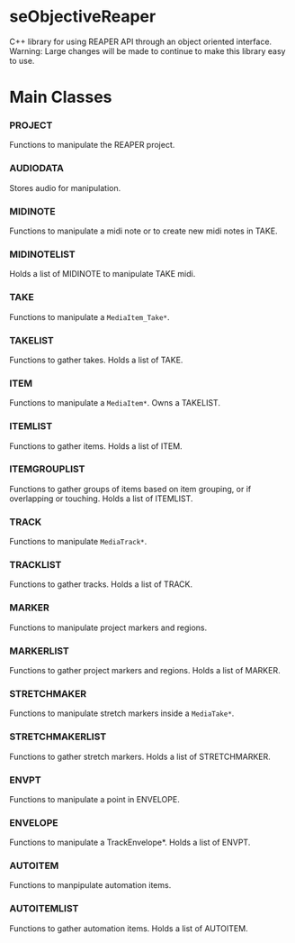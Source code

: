 # seObjectiveReaper
C++ library for using REAPER API through an object oriented interface. Warning: Large changes will be made to continue to make this library easy to use.

# Main Classes

### PROJECT
Functions to manipulate the REAPER project.

### AUDIODATA
Stores audio for manipulation.

### MIDINOTE
Functions to manipulate a midi note or to create new midi notes in TAKE.

### MIDINOTELIST
Holds a list of MIDINOTE to manipulate TAKE midi.

### TAKE
Functions to manipulate a `MediaItem_Take*`.

### TAKELIST
Functions to gather takes. Holds a list of TAKE.

### ITEM
Functions to manipulate a `MediaItem*`. Owns a TAKELIST.

### ITEMLIST
Functions to gather items. Holds a list of ITEM.

### ITEMGROUPLIST
Functions to gather groups of items based on item grouping, or if overlapping or touching. Holds a list of ITEMLIST.

### TRACK
Functions to manipulate `MediaTrack*`.

### TRACKLIST
Functions to gather tracks. Holds a list of TRACK.

### MARKER
Functions to manipulate project markers and regions.

### MARKERLIST
Functions to gather project markers and regions. Holds a list of MARKER.

### STRETCHMAKER
Functions to manipulate stretch markers inside a `MediaTake*`.

### STRETCHMAKERLIST
Functions to gather stretch markers. Holds a list of STRETCHMARKER.

### ENVPT
Functions to manipulate a point in ENVELOPE.

### ENVELOPE
Functions to manipulate a TrackEnvelope*. Holds a list of ENVPT. 

### AUTOITEM
Functions to manpipulate automation items.

### AUTOITEMLIST
Functions to gather automation items. Holds a list of AUTOITEM.
